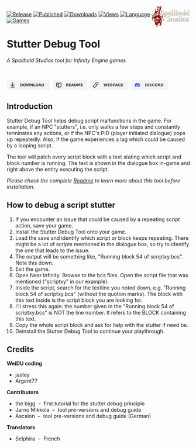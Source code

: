 <picture>
  <source media="(prefers-color-scheme: dark)" srcset="https://raw.githubusercontent.com/Spellhold-Studios/Spellhold-Studios.github.io/main/assets/images/shs-corner-logo.png" />
  <source media="(prefers-color-scheme: light)" srcset="https://raw.githubusercontent.com/Spellhold-Studios/Spellhold-Studios.github.io/main/assets/images/shs-corner-logo.png" />
  <img align="right" alt="SHS logo" src="https://raw.githubusercontent.com/Spellhold-Studios/Spellhold-Studios.github.io/main/assets/images/shs-corner-logo.png" width="22%">
</picture>

[![Release](https://img.shields.io/github/v/release/Spellhold-Studios/Stutter-Debug-Tool?include_prereleases&color=%2392403a)](https://github.com/Spellhold-Studios/Stutter-Debug-Tool/releases/latest)
[![Published](https://img.shields.io/github/release-date/Spellhold-Studios/Stutter-Debug-Tool?display_date=published_at&label=published&color=%2392403a)](https://github.com/Spellhold-Studios/Stutter-Debug-Tool/releases/latest)
[![Downloads](https://img.shields.io/github/downloads/Spellhold-Studios/Stutter-Debug-Tool/total?color=%2392403a)](https://github.com/Spellhold-Studios/Stutter-Debug-Tool/releases)
[![Views](https://badges.pufler.dev/visits/Spellhold-Studios/Stutter-Debug-Tool?label=views&color=%2392403a)](https://github.com/Spellhold-Studios/Stutter-Debug-Tool/releases)
[![Language](https://img.shields.io/badge/language-en%20%a0%20de%20%a0%20fr-%2392403a)](https://github.com/Spellhold-Studios/Stutter-Debug-Tool/releases)
<br>
[![Games](https://img.shields.io/badge/games-BG1%20%a0%20BG2%20%a0%20BGT%20%a0%20BG%3AEE%20%a0%20SoD%20%a0%20BG2%3AEE%20%a0%20EET%20%a0%20IWD1%20%a0%20IWD2%20%a0%20IWD%3AEE%20%a0%20PST%20%a0%20PST%3AEE-%2392403a)](https://github.com/Spellhold-Studios/Stutter-Debug-Tool/releases)

<!--
Badges white space separator: %20%a0%20
Badges ":" (colon) symbol: %3A
Badges "-" (hyphen) symbol: --
Games full list: BG1 BG2 BGT BG%3AEE SoD BG2%3AEE EET IWD1 IWD2 IWD%3AEE PST PST%3AEE
IETF language tags: https://spellhold-studios.github.io/readmes/template-basic/ietf-lang-tags.pdf
Why some badges update slowly: https://github.com/pujux/badge-it/issues/78
-->

# Stutter Debug Tool

*A Spellhold Studios tool for Infinity Engine games*

<br>

[<img alt="Download" src="https://raw.githubusercontent.com/Spellhold-Studios/Spellhold-Studios.github.io/main/assets/buttons/download.svg" height="28">](https://github.com/Spellhold-Studios/Stutter-Debug-Tool/releases/latest)&nbsp;
[<img alt="Readme" src="https://raw.githubusercontent.com/Spellhold-Studios/Spellhold-Studios.github.io/main/assets/buttons/readme.svg" height="28">](https://spellhold-studios.github.io/readmes/stutter-debug-tool/readme-stutterdebug.english.txt)&nbsp;
[<img alt="Webpage" src="https://raw.githubusercontent.com/Spellhold-Studios/Spellhold-Studios.github.io/main/assets/buttons/webpage.svg" height="28">](https://spellhold-studios.github.io/)&nbsp;
[<img alt="Discord" src="https://raw.githubusercontent.com/Spellhold-Studios/Spellhold-Studios.github.io/main/assets/buttons/discord-blue.svg" height="28">](https://discord.gg/pE2Njbdb2a)

## Introduction

Stutter Debug Tool helps debug script malfunctions in the game. For example, if an NPC "stutters", i.e. only walks a few steps and constantly terminates any actions, or if the NPC's PID (player initiated dialogue) pops up repeatedly. Also, if the game experiences a lag which could be caused by a looping script.

The tool will patch every script block with a text stating which script and block number is running. The text is shown in the dialogue box in-game and right above the entity executing the script.

*Please check the complete [Readme](https://spellhold-studios.github.io/readmes/stutter-debug-tool/readme-stutterdebug.english.txt) to learn more about this tool before installation.*

## How to debug a script stutter

1. If you encounter an issue that could be caused by a repeating script action, save your game.
2. Install the Stutter Debug Tool onto your game.
3. Load the save and identify which script or block keeps repeating. There might be a lot of scripts mentioned in the dialogue box, so try to identify the one that leads to the issue.
4. The output will be something like, "Running block 54 of scriptxy.bcs". Note this down.
5. Exit the game.
6. Open Near Infinity. Browse to the bcs files. Open the script file that was mentioned ("scriptxy" in our example).
7. Inside the script, search for the textline you noted down, e.g. "Running block 54 of scriptxy.bcs" (without the quotion marks). The block with this text inside is the script block you are looking for.
8. I'll stress this again: the number given in the "Running block 54 of scriptxy.bcs" is NOT the line number. It refers to the BLOCK containing this text.
9. Copy the whole script block and ask for help with the stutter if need be.
10. Deinstall the Stutter Debug Tool to continue your playthrough.

## Credits

<!-- double space after each credits **Heading** if you don't need lists -->

**WeiDU coding**

- jastey
- Argent77

**Contributors**  

- the bigg &nbsp;&ndash;&nbsp; first tutorial for the stutter debug principle
- Jarno Mikkola &nbsp;&ndash;&nbsp; tool pre-versions and debug guide
- Ascalon &nbsp;&ndash;&nbsp; tool pre-versions and debug guide (German)

**Translators**  

- Selphira &nbsp;&ndash;&nbsp; French
